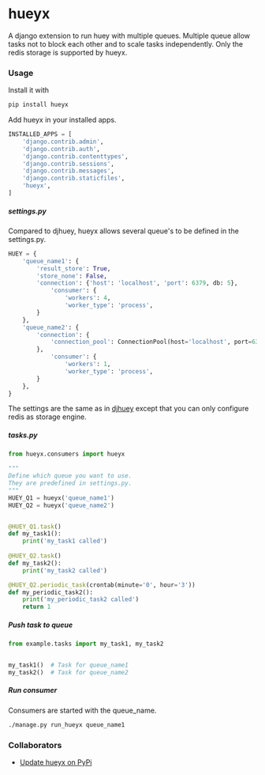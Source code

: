 # hueyx

A django extension to run huey with multiple queues.
Multiple queue allow tasks not to block each other and to scale tasks independently.
Only the redis storage is supported by hueyx.

### Usage

Install it with
```bash
pip install hueyx
```

Add hueyx in your installed apps.

```python
INSTALLED_APPS = [
    'django.contrib.admin',
    'django.contrib.auth',
    'django.contrib.contenttypes',
    'django.contrib.sessions',
    'django.contrib.messages',
    'django.contrib.staticfiles',
    'hueyx',
]
```



##### settings.py

Compared to djhuey, hueyx allows several queue's to be defined in the settings.py. 

```python
HUEY = {
    'queue_name1': {
        'result_store': True,
        'store_none': False,
        'connection': {'host': 'localhost', 'port': 6379, db: 5},
            'consumer': {
                'workers': 4,
                'worker_type': 'process',
        }
    },
    'queue_name2': {
        'connection': {
            'connection_pool': ConnectionPool(host='localhost', port=6379, db=1)
        },
            'consumer': {
                'workers': 1,
                'worker_type': 'process',
        }
    },
}
```

The settings are the same as in [djhuey](https://huey.readthedocs.io/en/latest/contrib.html#setting-things-up)
except that you can only configure redis as storage engine.


##### tasks.py

```python
from hueyx.consumers import hueyx

"""
Define which queue you want to use.
They are predefined in settings.py.
"""
HUEY_Q1 = hueyx('queue_name1')
HUEY_Q2 = hueyx('queue_name2')


@HUEY_Q1.task()
def my_task1():
    print('my_task1 called')
    
@HUEY_Q2.task()
def my_task2():
    print('my_task2 called')

@HUEY_Q2.periodic_task(crontab(minute='0', hour='3'))
def my_periodic_task2():
    print('my_periodic_task2 called')
    return 1
```

##### Push task to queue
```python
from example.tasks import my_task1, my_task2


my_task1()  # Task for queue_name1
my_task2()  # Task for queue_name2
```

##### Run consumer
Consumers are started with the queue_name.
```bash
./manage.py run_hueyx queue_name1
```


### Collaborators

- [Update hueyx on PyPi](./update_version.md)
